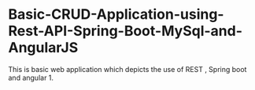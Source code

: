 # Basic-CRUD-Application-using-Rest-API-Spring-Boot-MySql-and-AngularJS

This is basic web application which depicts the use of REST , Spring boot and angular 1. 
